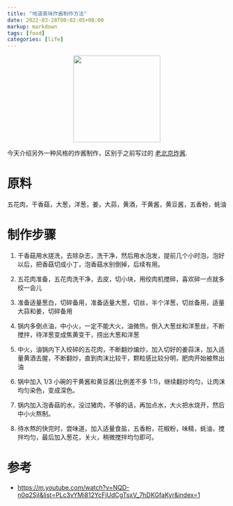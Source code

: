 ```yaml
---
title: "地道美味炸酱制作方法"
date: 2022-03-28T00:02:05+08:00
markup: markdown
tags: [food]
categories: [life]
---
```


<p align="center">
<img src="https://blog-resource-1257868508.file.myqcloud.com/202203280008836.jpg" width="200">
</p>

今天介绍另外一种风格的炸酱制作，区别于之前写过的 [老北京炸酱](https://jdhao.github.io/2021/09/05/how_to_make_zhajiang_noodles/).

<!--more-->

# 原料

五花肉，干香菇，大葱，洋葱，姜，大蒜，黄酒，干黄酱，黄豆酱，五香粉，蚝油

# 制作步骤

1. 干香菇用水搓洗，去除杂志，洗干净，然后用水泡发，提前几个小时泡，泡好以后，把香菇切成小丁，泡香菇水别倒掉，后续有用。

2. 五花肉准备，五花肉洗干净，去皮，切小块，用绞肉机搅碎，喜欢碎一点就多绞一会儿

3. 准备适量葱白，切碎备用，准备适量大葱，切丝，半个洋葱，切丝备用，适量大蒜和姜，切碎备用

4. 锅内多倒点油，中小火，一定不能大火，油微热，倒入大葱丝和洋葱丝，不断搅拌，待洋葱变成焦黄变干，捞出大葱和洋葱

5. 中火，油锅内下入绞碎的五花肉，不断翻炒煸炒，加入切好的姜蒜沫，加入适量黄酒去腥，不断翻炒，直到肉沫比较干，颗粒感比较分明，肥肉开始被熬出油

6. 锅中加入 1/3 小碗的干黄酱和黄豆酱(比例差不多 1:1)，继续翻炒均匀，让肉沫均匀染色，变成深色。

7. 锅内加入泡香菇的水，没过猪肉，不够的话，再加点水，大火把水烧开，然后中小火熬制。

8. 待水熬的快完时，尝味道，加入适量食盐，五香粉，花椒粉，味精，蚝油，搅拌均匀，最后加入葱花，关火，稍微搅拌均匀即可。

# 参考

+ <https://m.youtube.com/watch?v=NQD-n0q2SjI&list=PLc3vYMi812YcFjUdCgTsxV_7hDKGfaKyr&index=1>
